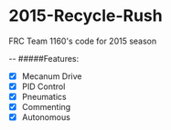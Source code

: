 2015-Recycle-Rush
=================

FRC Team 1160's code for 2015 season

--
#####Features:
- [x] Mecanum Drive
- [x] PID Control
- [x] Pneumatics
- [x] Commenting
- [x] Autonomous
